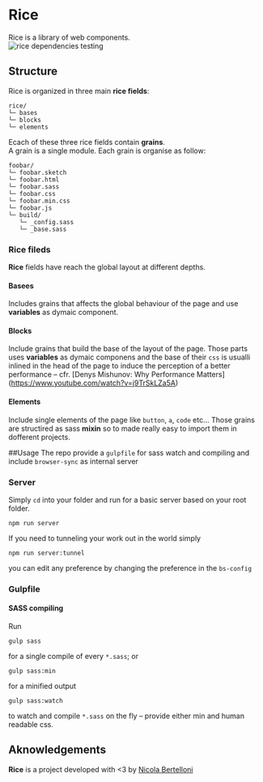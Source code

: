 # Rice
Rice is a library of web components.   
![rice dependencies testing](https://david-dm.org/wanbinkimoon/rice.svg)
## Structure
Rice is organized in three main **rice fields**:
```
rice/
└─ bases
└─ blocks
└─ elements
```
Ecach of these three rice fields contain **grains**.  
A grain is a single module. Each grain is organise as follow:
```
foobar/
└─ foobar.sketch
└─ foobar.html
└─ foobar.sass
└─ foobar.css
└─ foobar.min.css
└─ foobar.js
└─ build/
   └─ _config.sass
   └─ _base.sass
```
### Rice fileds
**Rice** fields have reach the global layout at different depths.
#### Basees
Includes grains that affects the global behaviour of the page and use **variables** as dymaic component.
#### Blocks
Include grains that build the base of the layout of the page. Those parts uses **variables** as dymaic componens and the base of their `css` is usualli inlined in the head of the page to induce the perception of a better performance – cfr. [Denys Mishunov: Why Performance Matters] (https://www.youtube.com/watch?v=j9TrSkLZa5A)
#### Elements
Include single elements of the page like `button`, `a`, `code` etc... Those grains are structired as sass **mixin** so to made really easy to import them in dofferent projects.

##Usage
The repo provide a `gulpfile` for  sass watch and compiling and include `browser-sync` as internal server
### Server
Simply `cd` into your folder and run for a basic server based on your root folder.
```
npm run server
```
If you need to tunneling your work out in the world simply
```
npm run server:tunnel
```
you can edit any preference by changing the preference in the `bs-config`

### Gulpfile
#### SASS compiling
Run   
```
gulp sass
```
for a single compile of every `*.sass`; or
```
gulp sass:min
```
for a minified output
```
gulp sass:watch
```
to watch and compile `*.sass` on the fly – provide either min and human readable css.

## Aknowledgements
**Rice** is a project developed with <3 by [Nicola Bertelloni](mailto:nicola.bertelloni@gmail.com)
